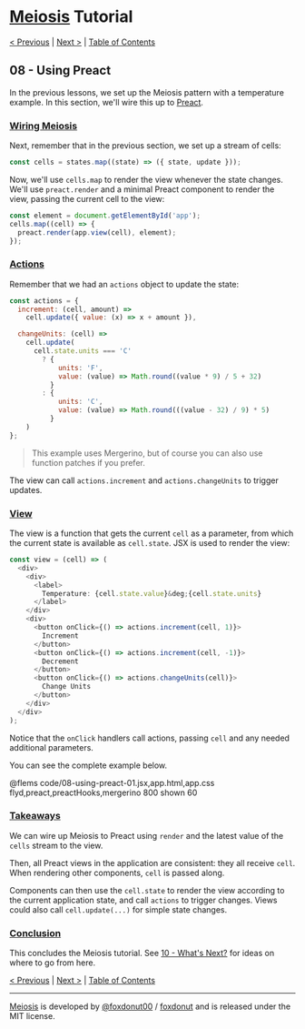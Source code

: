# [Meiosis](https://meiosis.js.org) Tutorial

[< Previous](07-using-mithril.html) |
[Next >](09-using-react.html) |
[Table of Contents](toc.html)

## 08 - Using Preact

In the previous lessons, we set up the Meiosis pattern with a temperature example.
In this section, we'll wire this up to [Preact](https://preactjs.com).

<a name="wiring_meiosis"></a>
### [Wiring Meiosis](#wiring_meiosis)

Next, remember that in the previous section, we set up a stream of cells:

```js
const cells = states.map((state) => ({ state, update }));
```

Now, we'll use `cells.map` to render the view whenever the state changes. We'll use `preact.render`
and a minimal Preact component to render the view, passing the current cell to the view:

```js
const element = document.getElementById('app');
cells.map((cell) => {
  preact.render(app.view(cell), element);
});
```

<a name="the_actions"></a>
### [Actions](#the_actions)

Remember that we had an `actions` object to update the state:

```js
const actions = {
  increment: (cell, amount) =>
    cell.update({ value: (x) => x + amount }),

  changeUnits: (cell) =>
    cell.update(
      cell.state.units === 'C'
        ? {
            units: 'F',
            value: (value) => Math.round((value * 9) / 5 + 32)
          }
        : {
            units: 'C',
            value: (value) => Math.round(((value - 32) / 9) * 5)
          }
    )
};
```

> This example uses Mergerino, but of course you can also use function patches if you prefer.

The view can call `actions.increment` and `actions.changeUnits` to trigger updates.

<a name="the_view"></a>
### [View](#the_view)

The view is a function that gets the current `cell` as a parameter, from which the current state is
available as `cell.state`. JSX is used to render the view:

```js
const view = (cell) => (
  <div>
    <div>
      <label>
        Temperature: {cell.state.value}&deg;{cell.state.units}
      </label>
    </div>
    <div>
      <button onClick={() => actions.increment(cell, 1)}>
        Increment
      </button>
      <button onClick={() => actions.increment(cell, -1)}>
        Decrement
      </button>
      <button onClick={() => actions.changeUnits(cell)}>
        Change Units
      </button>
    </div>
  </div>
);
```

Notice that the `onClick` handlers call actions, passing `cell` and any needed additional
parameters.

You can see the complete example below.

@flems code/08-using-preact-01.jsx,app.html,app.css flyd,preact,preactHooks,mergerino 800 shown 60

<a name="takeaways"></a>
### [Takeaways](#takeaways)

We can wire up Meiosis to Preact using `render` and the latest value of the `cells` stream to the
view.

Then, all Preact views in the application are consistent: they all receive `cell`. When rendering
other components, `cell` is passed along.

Components can then use the `cell.state` to render the view according to the current application
state, and call `actions` to trigger changes. Views could also call `cell.update(...)` for simple
state changes.

<a name="conclusion"></a>
### [Conclusion](#conclusion)

This concludes the Meiosis tutorial. See [10 - What's Next?](10-whats-next.html) for ideas on where
to go from here.

[< Previous](07-using-mithril.html) |
[Next >](09-using-react.html) |
[Table of Contents](toc.html)

-----

[Meiosis](https://meiosis.js.org) is developed by [@foxdonut00](http://twitter.com/foxdonut00) /
[foxdonut](https://github.com/foxdonut) and is released under the MIT license.
